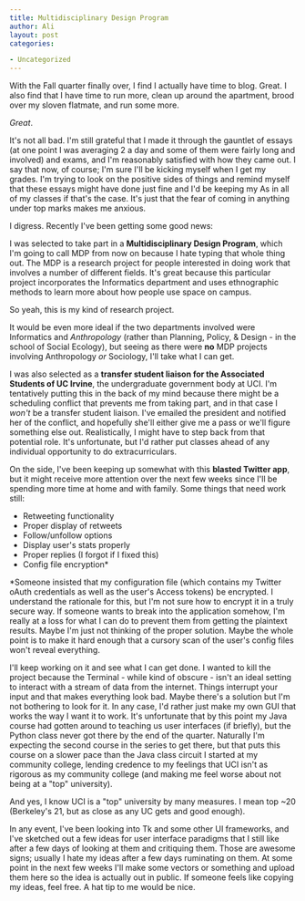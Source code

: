 ```yaml
---
title: Multidisciplinary Design Program
author: Ali
layout: post
categories:

- Uncategorized
---
```

With the Fall quarter finally over, I find I actually have time to blog. Great. I also find that I have time to run more, clean up around the apartment, brood over my sloven flatmate, and run some more. 

*Great*.

It's not all bad. I'm still grateful that I made it through the gauntlet of essays (at one point I was averaging 2 a day and some of them were fairly long and involved) and exams, and I'm reasonably satisfied with how they came out. I say that now, of course; I'm sure I'll be kicking myself when I get my grades. I'm trying to look on the positive sides of things and remind myself that these essays might have done just fine and I'd be keeping my As in all of my classes if that's the case. It's just that the fear of coming in anything under top marks makes me anxious.

I digress. Recently I've been getting some good news:

I was selected to take part in a **Multidisciplinary Design Program**, which I'm going to call MDP from now on because I hate typing that whole thing out. The MDP is a research project for people interested in doing work that involves a number of different fields. It's great because this particular project incorporates the Informatics department and uses ethnographic methods to learn more about how people use space on campus.

So yeah, this is my kind of research project.

It would be even more ideal if the two departments involved were Informatics and *Anthropology* (rather than Planning, Policy, & Design - in the school of Social Ecology), but seeing as there were **no** MDP projects involving Anthropology *or* Sociology, I'll take what I can get.

I was also selected as a **transfer student liaison for the Associated Students of UC Irvine**, the undergraduate government body at UCI. I'm tentatively putting this in the back of my mind because there might be a scheduling conflict that prevents me from taking part, and in that case I *won't* be a transfer student liaison. I've emailed the president and notified her of the conflict, and hopefully she'll either give me a pass or we'll figure something else out. Realistically, I might have to step back from that potential role. It's unfortunate, but I'd rather put classes ahead of any individual opportunity to do extracurriculars.

On the side, I've been keeping up somewhat with this **blasted Twitter app**, but it might receive more attention over the next few weeks since I'll be spending more time at home and with family. Some things that need work still:

- Retweeting functionality
- Proper display of retweets
- Follow/unfollow options
- Display user's stats properly
- Proper replies (I forgot if I fixed this)
- Config file encryption*

*Someone insisted that my configuration file (which contains my Twitter oAuth credentials as well as the user's Access tokens) be encrypted. I understand the rationale for this, but I'm not sure how to encrypt it in a truly secure way. If someone wants to break into the application somehow, I'm really at a loss for what I can do to prevent them from getting the plaintext results. Maybe I'm just not thinking of the proper solution. Maybe the whole point is to make it hard enough that a cursory scan of the user's config files won't reveal everything.

I'll keep working on it and see what I can get done. I wanted to kill the project because the Terminal - while kind of obscure - isn't an ideal setting to interact with a stream of data from the internet. Things interrupt your input and that makes everything look bad. Maybe there's a solution but I'm not bothering to look for it. In any case, I'd rather just make my own GUI that works the way I want it to work. It's unfortunate that by this point my Java course had gotten around to teaching us user interfaces (if briefly), but the Python class never got there by the end of the quarter. Naturally I'm expecting the second course in the series to get there, but that puts this course on a slower pace than the Java class circuit I started at my community college, lending credence to my feelings that UCI isn't as rigorous as my community college (and making me feel worse about not being at a "top" university).

And yes, I know UCI is a "top" university by many measures. I mean top ~20 (Berkeley's 21, but as close as any UC gets and good enough).

In any event, I've been looking into Tk and some other UI frameworks, and I've sketched out a few ideas for user interface paradigms that I still like after a few days of looking at them and critiquing them. Those are awesome signs; usually I hate my ideas after a few days ruminating on them. At some point in the next few weeks I'll make some vectors or something and upload them here so the idea is actually out in public. If someone feels like copying my ideas, feel free. A hat tip to me would be nice.


